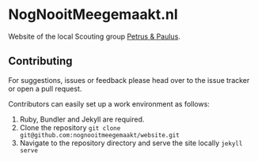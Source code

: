 # NogNooitMeegemaakt.nl
Website of the local Scouting group [Petrus & Paulus](https://nognooitmeegemaakt.nl).

## Contributing
For suggestions, issues or feedback please head over to the issue tracker or open a pull request.

Contributors can easily set up a work environment as follows:
1. Ruby, Bundler and Jekyll are required.
2. Clone the repository `git clone git@github.com:nognooitmeegemaakt/website.git`
3. Navigate to the repository directory and serve the site locally `jekyll serve`
